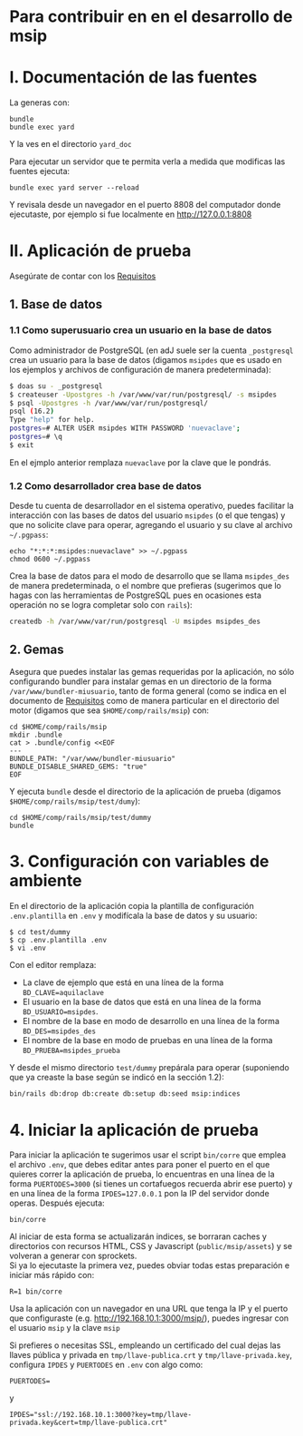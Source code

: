 
# Para contribuir en en el desarrollo de msip

# I. Documentación de las fuentes

La generas con:

    bundle
    bundle exec yard

Y la ves en el directorio `yard_doc`

Para ejecutar un servidor que te permita verla a medida que modificas 
las fuentes ejecuta:

    bundle exec yard server --reload

Y revisala desde un navegador en el puerto 8808 del computador donde
ejecutaste, por ejemplo si fue localmente en <http://127.0.0.1:8808>


# II. Aplicación de prueba

Asegúrate de contar con los
[Requisitos](doc/requisitos.md)

## 1. Base de datos

### 1.1 Como superusuario crea un usuario en la base de datos

Como administrador de PostgreSQL (en adJ suele ser la cuenta
`_postgresql` crea un usuario para la base de datos (digamos `msipdes` 
que es usado en los ejemplos y archivos de configuración de manera 
predeterminada):

```sh
$ doas su - _postgresql
$ createuser -Upostgres -h /var/www/var/run/postgresql/ -s msipdes
$ psql -Upostgres -h /var/www/var/run/postgresql/
psql (16.2)
Type "help" for help.
postgres=# ALTER USER msipdes WITH PASSWORD 'nuevaclave';
postgres=# \q
$ exit
```

En el ejmplo anterior remplaza `nuevaclave` por la clave que le pondrás.

### 1.2 Como desarrollador crea base de datos

Desde tu cuenta de desarrollador en el sistema operativo, puedes facilitar 
la interacción con las bases de datos del usuario `msipdes` 
(o el que tengas) y que no solicite clave para operar, agregando 
el usuario y su clave al archivo `~/.pgpass`:
```
echo "*:*:*:msipdes:nuevaclave" >> ~/.pgpass
chmod 0600 ~/.pgpass 
```

Crea la base de datos para el modo de desarrollo que se llama
`msipdes_des` de manera predeterminada, o el nombre que prefieras (sugerimos 
que lo hagas con las herramientas de PostgreSQL pues en ocasiones esta 
operación no se logra completar solo con `rails`):
```sh
createdb -h /var/www/var/run/postgresql -U msipdes msipdes_des
```

## 2. Gemas

Asegura que puedes instalar las gemas requeridas por la aplicación,
no sólo configurando bundler para instalar gemas en un directorio
de la forma `/var/www/bundler-miusuario`, tanto de forma general (como se 
indica en el documento de
[Requisitos](https://gitlab.com/pasosdeJesus/msip/blob/main/doc/requisitos.md)
como de manera particular en el directorio del motor
(digamos que sea `$HOME/comp/rails/msip`) con:

```
cd $HOME/comp/rails/msip
mkdir .bundle
cat > .bundle/config <<EOF
---
BUNDLE_PATH: "/var/www/bundler-miusuario"
BUNDLE_DISABLE_SHARED_GEMS: "true"
EOF
```

Y ejecuta `bundle` desde el directorio de la aplicación de prueba (digamos
`$HOME/comp/rails/msip/test/dumy`):
```
cd $HOME/comp/rails/msip/test/dummy
bundle
```

# 3. Configuración con variables de ambiente

En el directorio de la aplicación copia la plantilla de configuración 
`.env.plantilla` en `.env` y modifícala la base de datos y su usuario:
```
$ cd test/dummy
$ cp .env.plantilla .env
$ vi .env
```
Con el editor remplaza:
* La clave de ejemplo que está en una línea de la forma `BD_CLAVE=aquilaclave`
* El usuario en la base de datos que está en una línea de la
  forma `BD_USUARIO=msipdes`.
* El nombre de la base en modo de desarrollo en una línea de la forma `BD_DES=msipdes_des`
* El nombre de la base en modo de pruebas en una línea de la forma `BD_PRUEBA=msipdes_prueba`

Y desde el mismo directorio `test/dummy` prepárala para operar (suponiendo
que ya creaste la base según se indicó en la sección 1.2):
```sh
bin/rails db:drop db:create db:setup db:seed msip:indices
```

# 4. Iniciar la aplicación de prueba

Para iniciar la aplicación te sugerimos usar el script `bin/corre` que
emplea el archivo `.env`, que debes editar antes para poner el puerto
en el que quieres correr la aplicación de prueba, lo encuentras en una 
línea de la forma `PUERTODES=3000` (si tienes un cortafuegos recuerda
abrir ese puerto) y en una línea de la forma `IPDES=127.0.0.1` pon
la IP del servidor donde operas.  Después ejecuta:
```
bin/corre
```
Al iniciar de esta forma se actualizarán indices, se borraran caches y
directorios con recursos HTML, CSS y Javascript (`public/msip/assets`) 
y se volveran a generar con sprockets.    
Si ya lo ejecutaste la primera vez, puedes obviar todas 
estas preparación e  iniciar más rápido con:
```
R=1 bin/corre
```

Usa la aplicación con un navegador en una URL que tenga
la IP y el puerto que configuraste (e.g. <http://192.168.10.1:3000/msip/>), 
puedes ingresar con el usuario `msip` y la clave `msip`

Si prefieres o necesitas SSL, empleando un certificado del cual dejas las 
llaves pública y privada en `tmp/llave-publica.crt` y 
`tmp/llave-privada.key`, configura `IPDES` y `PUERTODES` en `.env` con algo 
como:
```
PUERTODES=
```
y
```
IPDES="ssl://192.168.10.1:3000?key=tmp/llave-privada.key&cert=tmp/llave-publica.crt"
```

